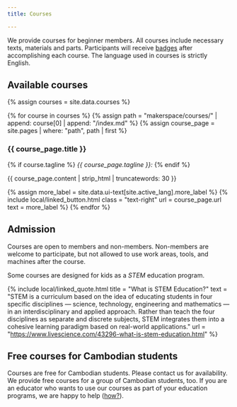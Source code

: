 ```yaml
---
title: Courses

---
```


We provide courses for beginner members. All courses include necessary
texts, materials and parts. Participants will receive [badges](../badges) after
accomplishing each course. The language used in courses is strictly English.

## Available courses

{% assign courses = site.data.courses %}

{% for course in courses %}
{% assign path = "makerspace/courses/" | append: course[0] | append: "/index.md" %}
{% assign course_page = site.pages | where: "path", path | first %}

### {{ course_page.title }}

{% if course.tagline %}
_{{ course_page.tagline }}:_
{% endif %}

{{ course_page.content | strip_html | truncatewords: 30 }}

{% assign more_label = site.data.ui-text[site.active_lang].more_label %}
{% include local/linked_button.html
    class = "text-right"
    url = course_page.url
    text = more_label
%}
{% endfor %}

## Admission

Courses are open to members and non-members. Non-members are welcome to
participate, but not allowed to use work areas, tools, and machines after the
course.

Some courses are designed for kids as a *STEM* education program.

{% include local/linked_quote.html
    title = "What is STEM Education?"
    text = "STEM is a curriculum based on the idea of educating students in four specific disciplines — science, technology, engineering and mathematics — in an interdisciplinary and applied approach. Rather than teach the four disciplines as separate and discrete subjects, STEM integrates them into a cohesive learning paradigm based on real-world applications."
    url = "https://www.livescience.com/43296-what-is-stem-education.html"
%}

## Free courses for Cambodian students

Courses are free for Cambodian students. Please contact us for availability.
We provide free courses for a group of Cambodian students, too. If you are an
educator who wants to use our courses as part of your education programs, we
are happy to help ([how?](../education)).
